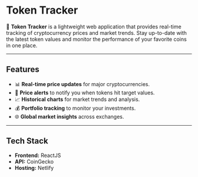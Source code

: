 # Token Tracker  

🚀 **Token Tracker** is a lightweight web application that provides real-time tracking of cryptocurrency prices and market trends. Stay up-to-date with the latest token values and monitor the performance of your favorite coins in one place.  

---
## Features  
- 📊 **Real-time price updates** for major cryptocurrencies.  
- 🔔 **Price alerts** to notify you when tokens hit target values.  
- 📈 **Historical charts** for market trends and analysis.  
- 💰 **Portfolio tracking** to monitor your investments.  
- 🌐 **Global market insights** across exchanges.

---
## Tech Stack  
- **Frontend:** ReactJS 
- **API:** CoinGecko
- **Hosting:** Netlify 
